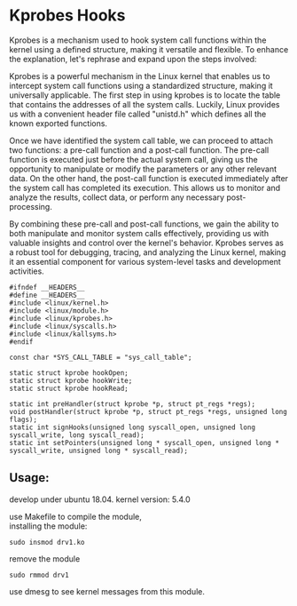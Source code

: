 # Kprobes Hooks
Kprobes is a mechanism used to hook system call functions within the kernel using a defined structure, making it versatile and flexible. To enhance the explanation, let's rephrase and expand upon the steps involved:

Kprobes is a powerful mechanism in the Linux kernel that enables us to intercept system call functions using a standardized structure, making it universally applicable. The first step in using kprobes is to locate the table that contains the addresses of all the system calls. Luckily, Linux provides us with a convenient header file called "unistd.h" which defines all the known exported functions.

Once we have identified the system call table, we can proceed to attach two functions: a pre-call function and a post-call function. The pre-call function is executed just before the actual system call, giving us the opportunity to manipulate or modify the parameters or any other relevant data. On the other hand, the post-call function is executed immediately after the system call has completed its execution. This allows us to monitor and analyze the results, collect data, or perform any necessary post-processing.

By combining these pre-call and post-call functions, we gain the ability to both manipulate and monitor system calls effectively, providing us with valuable insights and control over the kernel's behavior. Kprobes serves as a robust tool for debugging, tracing, and analyzing the Linux kernel, making it an essential component for various system-level tasks and development activities.

```
#ifndef __HEADERS__
#define __HEADERS__
#include <linux/kernel.h>
#include <linux/module.h>
#include <linux/kprobes.h>
#include <linux/syscalls.h>
#include <linux/kallsyms.h>
#endif

const char *SYS_CALL_TABLE = "sys_call_table";

static struct kprobe hookOpen;
static struct kprobe hookWrite;
static struct kprobe hookRead;

static int preHandler(struct kprobe *p, struct pt_regs *regs);
void postHandler(struct kprobe *p, struct pt_regs *regs, unsigned long flags);
static int signHooks(unsigned long syscall_open, unsigned long syscall_write, long syscall_read);
static int setPointers(unsigned long * syscall_open, unsigned long * syscall_write, unsigned long * syscall_read);
```

## Usage:
develop under ubuntu 18.04. 
kernel version: 5.4.0

use Makefile to compile the module, <br/>
installing the module:
```
sudo insmod drv1.ko
```

remove the module
```
sudo rmmod drv1
```

use dmesg to see kernel messages from this module.
